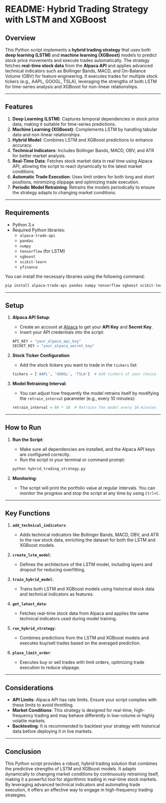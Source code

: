 # README: Hybrid Trading Strategy with LSTM and XGBoost

## Overview

This Python script implements a **hybrid trading strategy** that uses both **deep learning (LSTM)** and **machine learning (XGBoost)** models to predict stock price movements and execute trades automatically. The strategy fetches **real-time stock data** from the **Alpaca API** and applies advanced technical indicators such as Bollinger Bands, MACD, and On-Balance Volume (OBV) for feature engineering. It executes trades for multiple stock tickers (e.g., AAPL, GOOGL, TSLA), leveraging the strengths of both LSTM for time-series analysis and XGBoost for non-linear relationships.

---

## Features

1. **Deep Learning (LSTM)**: Captures temporal dependencies in stock price data, making it suitable for time-series predictions.
2. **Machine Learning (XGBoost)**: Complements LSTM by handling tabular data and non-linear relationships.
3. **Hybrid Model**: Combines LSTM and XGBoost predictions to enhance accuracy.
4. **Technical Indicators**: Includes Bollinger Bands, MACD, OBV, and ATR for better market analysis.
5. **Real-Time Data**: Fetches stock market data in real time using Alpaca API, allowing the script to react dynamically to the latest market conditions.
6. **Automatic Trade Execution**: Uses limit orders for both long and short positions, minimizing slippage and optimizing trade execution.
7. **Periodic Model Retraining**: Retrains the models periodically to ensure the strategy adapts to changing market conditions.

---

## Requirements

- Python 3.x
- Required Python libraries:
  - `alpaca-trade-api`
  - `pandas`
  - `numpy`
  - `tensorflow` (for LSTM)
  - `xgboost`
  - `scikit-learn`
  - `yfinance`

You can install the necessary libraries using the following command:

```bash
pip install alpaca-trade-api pandas numpy tensorflow xgboost scikit-learn yfinance
```

---

## Setup

1. **Alpaca API Setup**:
   - Create an account at [Alpaca](https://alpaca.markets/) to get your **API Key** and **Secret Key**.
   - Insert your API credentials into the script:

   ```python
   API_KEY = "your_alpaca_api_key"
   SECRET_KEY = "your_alpaca_secret_key"
   ```

2. **Stock Ticker Configuration**:
   - Add the stock tickers you want to trade in the `tickers` list:

   ```python
   tickers = ['AAPL', 'GOOGL', 'TSLA']  # Add tickers of your choice
   ```

3. **Model Retraining Interval**:
   - You can adjust how frequently the model retrains itself by modifying the `retrain_interval` parameter (e.g., every 10 minutes):

   ```python
   retrain_interval = 60 * 10  # Retrains the model every 10 minutes
   ```

---

## How to Run

1. **Run the Script**:
   - Make sure all dependencies are installed, and the Alpaca API keys are configured correctly.
   - Run the script in your terminal or command prompt:

   ```bash
   python hybrid_trading_strategy.py
   ```

2. **Monitoring**:
   - The script will print the portfolio value at regular intervals. You can monitor the progress and stop the script at any time by using `Ctrl+C`.

---

## Key Functions

1. **`add_technical_indicators`**:
   - Adds technical indicators like Bollinger Bands, MACD, OBV, and ATR to the raw stock data, enriching the dataset for both the LSTM and XGBoost models.

2. **`create_lstm_model`**:
   - Defines the architecture of the LSTM model, including layers and dropout for reducing overfitting.

3. **`train_hybrid_model`**:
   - Trains both LSTM and XGBoost models using historical stock data and technical indicators as features.

4. **`get_latest_data`**:
   - Fetches real-time stock data from Alpaca and applies the same technical indicators used during model training.

5. **`run_hybrid_strategy`**:
   - Combines predictions from the LSTM and XGBoost models and executes buy/sell trades based on the averaged prediction.

6. **`place_limit_order`**:
   - Executes buy or sell trades with limit orders, optimizing trade execution to reduce slippage.

---

## Considerations

- **API Limits**: Alpaca API has rate limits. Ensure your script complies with these limits to avoid throttling.
- **Market Conditions**: This strategy is designed for real-time, high-frequency trading and may behave differently in low-volume or highly volatile markets.
- **Backtesting**: It is recommended to backtest your strategy with historical data before deploying it in live markets.

---

## Conclusion

This Python script provides a robust, hybrid trading solution that combines the predictive strengths of LSTM and XGBoost models. It adapts dynamically to changing market conditions by continuously retraining itself, making it a powerful tool for algorithmic trading in real-time stock markets. By leveraging advanced technical indicators and automating trade execution, it offers an effective way to engage in high-frequency trading strategies.

